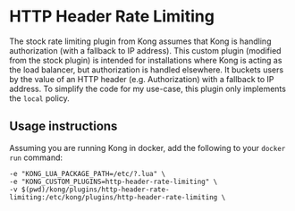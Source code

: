 # HTTP Header Rate Limiting

The stock rate limiting plugin from Kong assumes that Kong is handling authorization (with a fallback to IP address).  This custom plugin (modified from the stock plugin) is intended for installations where Kong is acting as the load balancer, but authorization is handled elsewhere.  It buckets users by the value of an HTTP header (e.g. Authorization) with a fallback to IP address.  To simplify the code for my use-case, this plugin only implements the `local` policy.

## Usage instructions

Assuming you are running Kong in docker, add the following to your `docker run` command:

```
-e "KONG_LUA_PACKAGE_PATH=/etc/?.lua" \
-e "KONG_CUSTOM_PLUGINS=http-header-rate-limiting" \
-v $(pwd)/kong/plugins/http-header-rate-limiting:/etc/kong/plugins/http-header-rate-limiting \
```